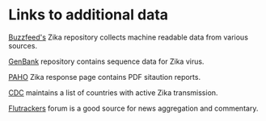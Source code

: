 # Links to additional data

[Buzzfeed's](https://github.com/BuzzFeedNews/zika-data) Zika repository collects machine readable data from various sources.

[GenBank](http://www.ncbi.nlm.nih.gov/nuccore/KU365777.1) repository contains sequence data for Zika virus.

[PAHO](http://www.paho.org/hq/index.php?option=com_content&view=article&id=11585&Itemid=41688&lang=en) Zika response page contains PDF sitaution reports.

[CDC](http://www.cdc.gov/zika/geo/active-countries.html) maintains a list of countries with active Zika transmission.

[Flutrackers](https://flutrackers.com/forum/forum/emerging-diseases-other-health-threats-alphabetical-i-thru-z/zika-virus) forum is a good source for news aggregation and commentary.



